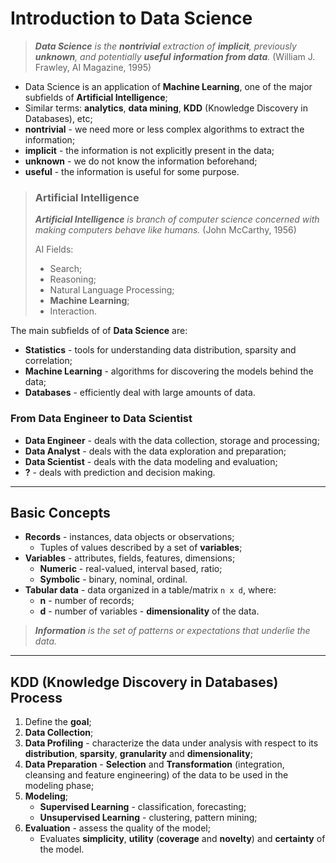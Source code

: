 # Introduction to Data Science

> _**Data Science** is the **nontrivial** extraction of **implicit**, previously **unknown**, and potentially **useful** **information from data**._ (William J. Frawley, AI Magazine, 1995)

* Data Science is an application of **Machine Learning**, one of the major subfields of **Artificial Intelligence**;
* Similar terms: **analytics**, **data mining**, **KDD** (Knowledge Discovery in Databases), etc;
* **nontrivial** - we need more or less complex algorithms to extract the information;
* **implicit** - the information is not explicitly present in the data;
* **unknown** - we do not know the information beforehand;
* **useful** - the information is useful for some purpose.

> ### Artificial Intelligence
>
> _**Artificial Intelligence** is branch of computer science concerned with making computers behave like humans._ (John McCarthy, 1956)
>
> AI Fields:
> * Search;
> * Reasoning;
> * Natural Language Processing;
> * **Machine Learning**;
> * Interaction.

The main subfields of of **Data Science** are:

* **Statistics** - tools for understanding data distribution, sparsity and correlation;
* **Machine Learning** - algorithms for discovering the models behind the data;
* **Databases** - efficiently deal with large amounts of data.

### From Data Engineer to Data Scientist

* **Data Engineer** - deals with the data collection, storage and processing;
* **Data Analyst** - deals with the data exploration and preparation;
* **Data Scientist** - deals with the data modeling and evaluation;
* **?** - deals with prediction and decision making.

---

## Basic Concepts

* **Records** - instances, data objects or observations;
  * Tuples of values described by a set of **variables**;
* **Variables** - attributes, fields, features, dimensions;
  * **Numeric** - real-valued, interval based, ratio;
  * **Symbolic** - binary, nominal, ordinal.
* **Tabular data** - data organized in a table/matrix `n x d`, where:
  * **n** - number of records;
  * **d** - number of variables - **dimensionality** of the data.

> _**Information** is the set of patterns or expectations that underlie the data._

---

## KDD (Knowledge Discovery in Databases) Process
 
1. Define the **goal**;
2. **Data Collection**;
3. **Data Profiling** - characterize the data under analysis with respect to its **distribution**, **sparsity**, **granularity** and **dimensionality**;
4. **Data Preparation** - **Selection** and **Transformation** (integration, cleansing and feature engineering) of the data to be used in the modeling phase;
5. **Modeling**;
   * **Supervised Learning** - classification, forecasting;
   * **Unsupervised Learning** - clustering, pattern mining;
6. **Evaluation** - assess the quality of the model;
   * Evaluates **simplicity**, **utility** (**coverage** and **novelty**) and **certainty** of the model.

